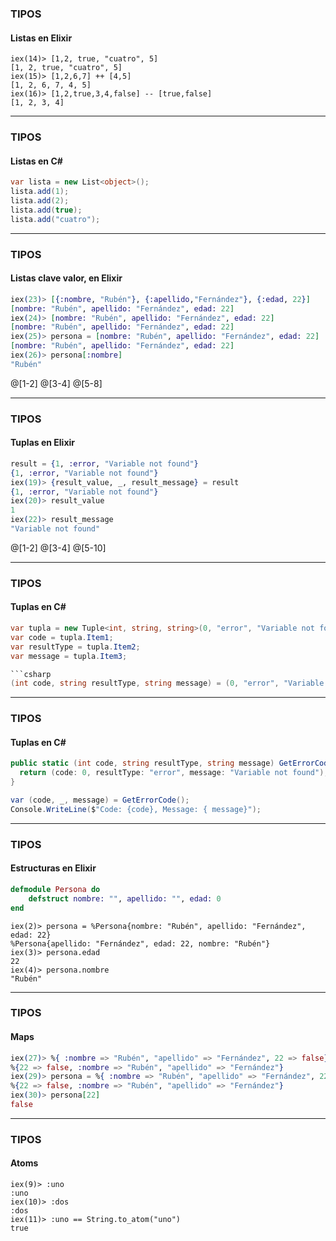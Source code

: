 ### TIPOS
#### Listas en Elixir
```
iex(14)> [1,2, true, "cuatro", 5]
[1, 2, true, "cuatro", 5]
iex(15)> [1,2,6,7] ++ [4,5]
[1, 2, 6, 7, 4, 5]
iex(16)> [1,2,true,3,4,false] -- [true,false]
[1, 2, 3, 4]
``` 
---

### TIPOS
#### Listas en C# #

```csharp
var lista = new List<object>();
lista.add(1);
lista.add(2);
lista.add(true);
lista.add("cuatro");
```
---

### TIPOS
#### Listas clave valor, en Elixir

``` elixir
iex(23)> [{:nombre, "Rubén"}, {:apellido,"Fernández"}, {:edad, 22}]
[nombre: "Rubén", apellido: "Fernández", edad: 22]
iex(24)> [nombre: "Rubén", apellido: "Fernández", edad: 22]
[nombre: "Rubén", apellido: "Fernández", edad: 22]
iex(25)> persona = [nombre: "Rubén", apellido: "Fernández", edad: 22]
[nombre: "Rubén", apellido: "Fernández", edad: 22]
iex(26)> persona[:nombre]
"Rubén"
```
@[1-2]
@[3-4]
@[5-8]

---

### TIPOS
#### Tuplas en Elixir

``` elixir
result = {1, :error, "Variable not found"}
{1, :error, "Variable not found"}
iex(19)> {result_value, _, result_message} = result
{1, :error, "Variable not found"}
iex(20)> result_value
1
iex(22)> result_message
"Variable not found"
``` 
@[1-2]
@[3-4]
@[5-10]

---

### TIPOS
#### Tuplas en C# #

```csharp
var tupla = new Tuple<int, string, string>(0, "error", "Variable not found");
var code = tupla.Item1;
var resultType = tupla.Item2;
var message = tupla.Item3;

```csharp
(int code, string resultType, string message) = (0, "error", "Variable not found");
```
---

### TIPOS
#### Tuplas en C# #

```csharp
public static (int code, string resultType, string message) GetErrorCode() {
  return (code: 0, resultType: "error", message: "Variable not found");
}
```

```csharp
var (code, _, message) = GetErrorCode();
Console.WriteLine($"Code: {code}, Message: { message}");
```

---

### TIPOS
#### Estructuras en Elixir

```elixir
defmodule Persona do
    defstruct nombre: "", apellido: "", edad: 0
end
```

```
iex(2)> persona = %Persona{nombre: "Rubén", apellido: "Fernández", edad: 22}
%Persona{apellido: "Fernández", edad: 22, nombre: "Rubén"}
iex(3)> persona.edad
22
iex(4)> persona.nombre
"Rubén"
```
---

### TIPOS
#### Maps

``` elixir
iex(27)> %{ :nombre => "Rubén", "apellido" => "Fernández", 22 => false} 
%{22 => false, :nombre => "Rubén", "apellido" => "Fernández"}
iex(29)> persona = %{ :nombre => "Rubén", "apellido" => "Fernández", 22 => false}
%{22 => false, :nombre => "Rubén", "apellido" => "Fernández"}
iex(30)> persona[22]
false
```
---

### TIPOS
#### Atoms
```
iex(9)> :uno
:uno
iex(10)> :dos
:dos
iex(11)> :uno == String.to_atom("uno")
true
```




